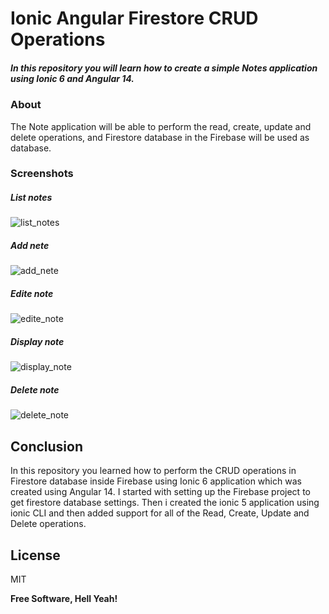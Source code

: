 # Ionic Angular Firestore CRUD Operations
##### In this repository you will learn how to create a simple Notes application using Ionic 6 and Angular 14.

### About
The Note application will be able to perform the read, create, update and delete operations, and Firestore database in the Firebase will be used as database.

### Screenshots
##### List notes
![list_notes](screenshots/0.png)

##### Add nete
![add_nete](screenshots/1.png)

##### Edite note
![edite_note](screenshots/2.png)

##### Display note
![display_note](screenshots/3.png)

##### Delete note
![delete_note](screenshots/4.png)

## Conclusion
In this repository you learned how to perform the CRUD operations in Firestore database inside Firebase using Ionic 6 application which was created using Angular 14.
I started with setting up the Firebase project to get firestore database settings. Then i created the ionic 5 application using ionic CLI and then added support for all of the Read, Create, Update and Delete operations.

## License

MIT

**Free Software, Hell Yeah!**

[//]: # (These are reference links used in the body of this note and get stripped out when the markdown processor does its job. There is no need to format nicely because it shouldn't be seen. Thanks SO - http://stackoverflow.com/questions/4823468/store-comments-in-markdown-syntax)

[dill]: <https://github.com/joemccann/dillinger>
[git-repo-url]: <https://github.com/joemccann/dillinger.git>
[john gruber]: <http://daringfireball.net>
[df1]: <http://daringfireball.net/projects/markdown/>
[markdown-it]: <https://github.com/markdown-it/markdown-it>
[Ace Editor]: <http://ace.ajax.org>
[node.js]: <http://nodejs.org>
[Twitter Bootstrap]: <http://twitter.github.com/bootstrap/>
[jQuery]: <http://jquery.com>
[@tjholowaychuk]: <http://twitter.com/tjholowaychuk>
[express]: <http://expressjs.com>
[AngularJS]: <http://angularjs.org>
[Gulp]: <http://gulpjs.com>

[BOOTSTRAP]: <https://www.npmjs.com/package/bootstrap>
[BOOTSWATCH]: <https://www.npmjs.com/package/bootswatch>
[FONT_AWESOME]: <https://www.npmjs.com/package/font-awesome>
[GSAP]: <https://www.npmjs.com/package/gsap>
[NGX_BOOTSTRAP]: <https://www.npmjs.com/package/ngx-bootstrap>
[NGX_SPINNER]: <https://www.npmjs.com/package/ngx-spinner>
[XNG_BREADCRUMB]: <https://www.npmjs.com/package/xng-breadcrumb>
[ANGULAR_NOTIFIER]: <https://www.npmjs.com/package/angular-notifier>
